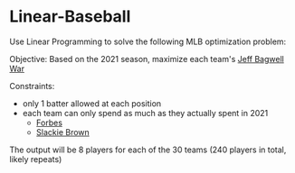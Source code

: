 # Linear-Baseball

Use Linear Programming to solve the following MLB optimization problem:

Objective: Based on the 2021 season, maximize each team's [Jeff Bagwell War](https://github.com/NeilPaine538/MLB-WAR-data-historical)

Constraints:
- only 1 batter allowed at each position
- each team can only spend as much as they actually spent in 2021
    - [Forbes](https://www.forbes.com/sites/maurybrown/2021/12/22/2021-mlb-final-player-payrolls-show-168m-drop-from-last-full-season-heres-every-team/?sh=674b3e663999)
    - [Slackie Brown](https://slackiebrown.com/2021-mlb-team-salaries/)
    
The output will be 8 players for each of the 30 teams (240 players in total, likely repeats)
